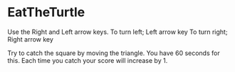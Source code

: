 # EatTheTurtle
Use the Right and Left arrow keys.
To turn left; Left arrow key
To turn right; Right arrow key

Try to catch the square by moving the triangle.
You have 60 seconds for this.
Each time you catch your score will increase by 1.
